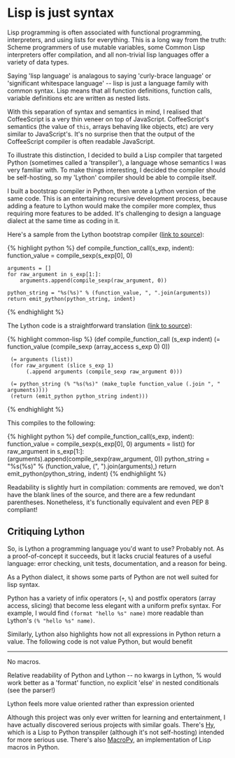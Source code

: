 # Lisp is just syntax

Lisp programming is often associated with functional programming,
interpreters, and using lists for everything. This is a long way from
the truth: Scheme programmers of use mutable variables, some Common
Lisp interpreters offer compilation, and all non-trivial lisp
languages offer a variety of data types.

Saying 'lisp language' is analagous to saying 'curly-brace language'
or 'significant whitespace language' -- lisp is just a language family
with common syntax. Lisp means that all function definitions, function
calls, variable definitions etc are written as nested lists.

With this separation of syntax and semantics in mind, I realised that
CoffeeScript is a very thin veneer on top of
JavaScript. CoffeeScript's semantics (the value of `this`, arrays
behaving like objects, etc) are very similar to JavaScript's. It's no
surprise then that the output of the CoffeeScript compiler is often
readable JavaScript.

To illustrate this distinction, I decided to build a Lisp compiler
that targeted Python (sometimes called a 'transpiler'), a language
whose semantics I was very familiar with. To make things interesting,
I decided the compiler should be self-hosting, so my 'Lython' compiler
should be able to compile itself.

I built a bootstrap compiler in Python, then wrote a Lython version of
the same code. This is an entertaining recursive development process,
because adding a feature to Lython would make the compiler more
complex, thus requiring more features to be added. It's challenging to
design a language dialect at the same time as coding in it.

Here's a sample from the Lython bootstrap compiler
([link to source](https://github.com/Wilfred/Lython/blob/849a8bda80df31a5602b0b109041e3701e447c1a/bootstrap_compiler.py#L214)):

{% highlight python %}
def compile_function_call(s_exp, indent):
    function_value = compile_sexp(s_exp[0], 0)

    arguments = []
    for raw_argument in s_exp[1:]:
        arguments.append(compile_sexp(raw_argument, 0))

    python_string = "%s(%s)" % (function_value, ", ".join(arguments))
    return emit_python(python_string, indent)
{% endhighlight %}

The Lython code is a straightforward translation
([link to source](https://github.com/Wilfred/Lython/blob/849a8bda80df31a5602b0b109041e3701e447c1a/lython_compiler.ly#L198)):

{% highlight common-lisp %}
(def compile_function_call (s_exp indent)
     (= function_value (compile_sexp (array_access s_exp 0) 0))

     (= arguments (list))
     (for raw_argument (slice s_exp 1)
          (.append arguments (compile_sexp raw_argument 0)))

     (= python_string (% "%s(%s)" (make_tuple function_value (.join ", " arguments))))
     (return (emit_python python_string indent)))
{% endhighlight %}

This compiles to the following:

{% highlight python %}
def compile_function_call(s_exp, indent):
    function_value = compile_sexp(s_exp[0], 0)
    arguments = list()
    for raw_argument in s_exp[1:]:
        (arguments).append(compile_sexp(raw_argument, 0))
    python_string = "%s(%s)" % (function_value, (", ").join(arguments),)
    return emit_python(python_string, indent)
{% endhighlight %}

Readability is slightly hurt in compilation: comments are removed, we
don't have the blank lines of the source, and there are a few
redundant parentheses. Nonetheless, it's functionally equivalent and
even PEP 8 compliant!

## Critiquing Lython

So, is Lython a programming language you'd want to use? Probably
not. As a proof-of-concept it succeeds, but it lacks crucial features
of a useful language: error checking, unit tests, documentation, and a
reason for being.

As a Python dialect, it shows some parts of Python are not well suited
for lisp syntax.

Python has a variety of infix operators (`+`, `%`)
and postfix operators (array access, slicing) that become less elegant
with a uniform prefix syntax. For example, I would find
`(format "hello %s" name)` more readable than Lython's
`(% "hello %s" name)`.

Similarly, Lython also highlights how not all expressions
in Python return a value. The following code is not value Python, but
would benefit 

---

No macros.

Relative readability of Python and Lython -- no kwargs in Lython, %
would work better as a 'format' function, no explicit 'else' in nested
conditionals (see the parser!)

Lython feels more value oriented rather than expression oriented

Although this project was only ever written for learning and
entertainment, I have actually discovered serious projects with
similar goals. There's [Hy](https://github.com/hylang/hy), which is a
Lisp to Python transpiler (although it's not self-hosting) intended
for more serious use. There's also
[MacroPy](https://github.com/lihaoyi/macropy), an implementation of
Lisp macros in Python.
